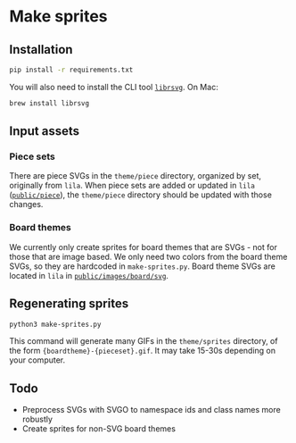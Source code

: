 # Make sprites

## Installation

```bash
pip install -r requirements.txt
```

You will also need to install the CLI tool [`librsvg`](https://gitlab.gnome.org/GNOME/librsvg). On Mac:

```bash
brew install librsvg
```

## Input assets

### Piece sets

There are piece SVGs in the `theme/piece` directory, organized by set, originally from `lila`. When piece sets are added or updated in `lila` ([`public/piece`](https://github.com/lichess-org/lila/tree/master/public/piece)), the `theme/piece` directory should be updated with those changes.

### Board themes

We currently only create sprites for board themes that are SVGs - not for those that are image based. We only need two colors from the board theme SVGs, so they are hardcoded in `make-sprites.py`. Board theme SVGs are located in `lila` in [`public/images/board/svg`](https://github.com/lichess-org/lila/tree/master/public/images/board/svg).

## Regenerating sprites

```bash
python3 make-sprites.py
```

This command will generate many GIFs in the `theme/sprites` directory, of the form `{boardtheme}-{pieceset}.gif`. It may take 15-30s depending on your computer.

## Todo

- Preprocess SVGs with SVGO to namespace ids and class names more robustly
- Create sprites for non-SVG board themes
